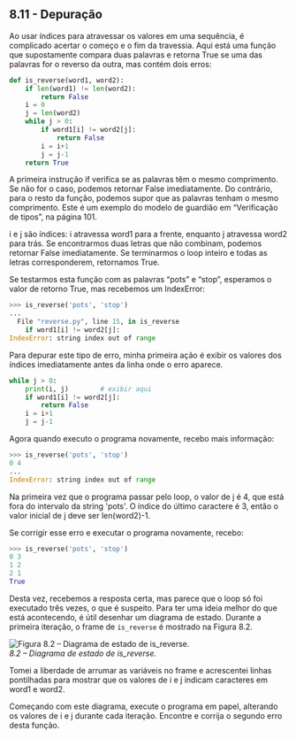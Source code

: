## 8.11 - Depuração

Ao usar índices para atravessar os valores em uma sequência, é complicado acertar o começo e o fim da travessia. Aqui está uma função que supostamente compara duas palavras e retorna True se uma das palavras for o reverso da outra, mas contém dois erros:

```python
def is_reverse(word1, word2):
    if len(word1) != len(word2):
        return False
    i = 0
    j = len(word2)
    while j > 0:
        if word1[i] != word2[j]:
            return False
        i = i+1
        j = j-1
    return True
```

A primeira instrução if verifica se as palavras têm o mesmo comprimento. Se não for o caso, podemos retornar False imediatamente. Do contrário, para o resto da função, podemos supor que as palavras tenham o mesmo comprimento. Este é um exemplo do modelo de guardião em “Verificação de tipos”, na página 101.

i e j são índices: i atravessa word1 para a frente, enquanto j atravessa word2 para trás. Se encontrarmos duas letras que não combinam, podemos retornar False imediatamente. Se terminarmos o loop inteiro e todas as letras corresponderem, retornamos True.

Se testarmos esta função com as palavras “pots” e “stop”, esperamos o valor de retorno True, mas recebemos um IndexError:

```python
>>> is_reverse('pots', 'stop')
...
  File "reverse.py", line 15, in is_reverse
    if word1[i] != word2[j]:
IndexError: string index out of range
```

Para depurar este tipo de erro, minha primeira ação é exibir os valores dos índices imediatamente antes da linha onde o erro aparece.

```python
while j > 0:
    print(i, j)        # exibir aqui
    if word1[i] != word2[j]:
        return False
    i = i+1
    j = j-1
```

Agora quando executo o programa novamente, recebo mais informação:

```python
>>> is_reverse('pots', 'stop')
0 4
...
IndexError: string index out of range
```

Na primeira vez que o programa passar pelo loop, o valor de j é 4, que está fora do intervalo da string 'pots'. O índice do último caractere é 3, então o valor inicial de j deve ser len(word2)-1.

Se corrigir esse erro e executar o programa novamente, recebo:

```python
>>> is_reverse('pots', 'stop')
0 3
1 2
2 1
True
```

Desta vez, recebemos a resposta certa, mas parece que o loop só foi executado três vezes, o que é suspeito. Para ter uma ideia melhor do que está acontecendo, é útil desenhar um diagrama de estado. Durante a primeira iteração, o frame de `is_reverse` é mostrado na Figura 8.2.

![Figura 8.2 – Diagrama de estado de is_reverse.](https://github.com/PenseAllen/PensePython2e/raw/master/fig/tnkp_0802.png)
<br>_8.2 – Diagrama de estado de is_reverse._

Tomei a liberdade de arrumar as variáveis no frame e acrescentei linhas pontilhadas para mostrar que os valores de i e j indicam caracteres em word1 e word2.

Começando com este diagrama, execute o programa em papel, alterando os valores de i e j durante cada iteração. Encontre e corrija o segundo erro desta função.
